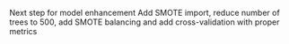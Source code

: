 Next step for model enhancement
Add SMOTE import, reduce number of trees to 500, add SMOTE balancing and add cross-validation with proper metrics
